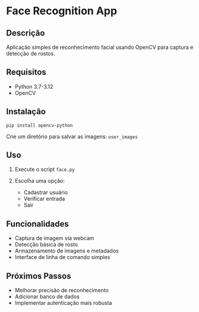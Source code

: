 # Face Recognition App

## Descrição

Aplicação simples de reconhecimento facial usando OpenCV para captura e detecção de rostos.

## Requisitos

- Python 3.7-3.12
- OpenCV

## Instalação

```
pip install opencv-python
```

Crie um diretório para salvar as imagens: `user_images`


## Uso

1. Execute o script `face.py`
2. Escolha uma opção:

    - Cadastrar usuário
    - Verificar entrada
    - Sair

## Funcionalidades

- Captura de imagem via webcam
- Detecção básica de rosto
- Armazenamento de imagens e metadados
- Interface de linha de comando simples

## Próximos Passos

- Melhorar precisão de reconhecimento
- Adicionar banco de dados
- Implementar autenticação mais robusta
